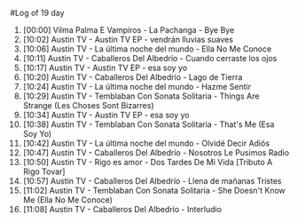 #Log of 19 day

1. [00:00] Vilma Palma E Vampiros - La Pachanga - Bye Bye
1. [10:02] Austin TV - Austin TV EP - vendrán lluvias suaves
1. [10:06] Austin TV - La última noche del mundo - Ella No Me Conoce
1. [10:11] Austin TV - Caballeros Del Albedrío - Cuando cerraste los ojos
1. [10:17] Austin TV - Austin TV EP - esa soy yo
1. [10:20] Austin TV - Caballeros Del Albedrío - Lago de Tierra
1. [10:24] Austin TV - La última noche del mundo - Hazme Sentir
1. [10:29] Austin TV - Temblaban Con Sonata Solitaria - Things Are Strange (Les Choses Sont Bizarres)
1. [10:34] Austin TV - Austin TV EP - esa soy yo
1. [10:38] Austin TV - Temblaban Con Sonata Solitaria - That's Me (Esa Soy Yo)
1. [10:42] Austin TV - La última noche del mundo - Olvidé Decir Adiós
1. [10:47] Austin TV - Caballeros Del Albedrío - Nosotros Le Pusimos Radio
1. [10:50] Austin TV - Rigo es amor - Dos Tardes De Mi Vida [Tributo A Rigo Tovar]
1. [10:57] Austin TV - Caballeros Del Albedrío - Llena de mañanas Tristes
1. [11:02] Austin TV - Temblaban Con Sonata Solitaria - She Doesn't Know Me (Ella No Me Conoce)
1. [11:08] Austin TV - Caballeros Del Albedrío - Interludio
